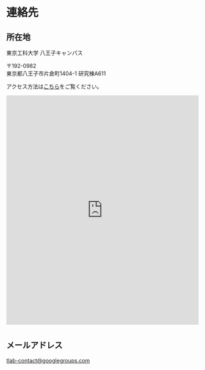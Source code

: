 # 連絡先
## 所在地
東京工科大学 八王子キャンパス

〒192-0982  
東京都八王子市片倉町1404-1 研究棟A611

アクセス方法は[こちら](http://www.teu.ac.jp/campus/access/006644.html)をご覧ください。

<iframe src="https://www.google.com/maps/embed?pb=!1m14!1m8!1m3!1d12972.230886291467!2d139.3393495!3d35.6263035!3m2!1i1024!2i768!4f13.1!3m3!1m2!1s0x0%3A0x337318568a7aaa3b!2z5p2x5Lqs5bel56eR5aSn5a2mIOWFq-eOi-WtkOOCreODo-ODs-ODkeOCuQ!5e0!3m2!1sja!2sjp!4v1520323980903" width="800" height="600" frameborder="0" style="border:0; width: 100%; margin-bottom: 8px;" allowfullscreen></iframe>

## メールアドレス
[tlab-contact@googlegroups.com](mailto:tlab-contact@googlegroups.com)